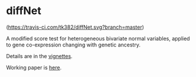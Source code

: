 # diffNet
(https://travis-ci.com/tk382/diffNet.svg?branch=master)

A modified score test for heterogeneous bivariate normal variables, applied to gene co-expression changing with genetic ancestry.

Details are in the [vignettes](https://tk382.github.io/diffNet).

Working paper is [here](https://github.com/tk382/diffNet/blob/master/most_recent.pdf).
